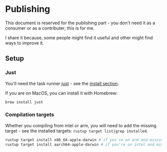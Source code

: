 # Publishing

This document is reserved for the publishing part - you don't need it as a consumer or as a contributer, this is for me.

I share it because, some people might find it useful and other might find ways to improve it.

## Setup

### Just

You'll need the task runner [just](https://github.com/casey/just) - see the [install section](https://github.com/casey/just?tab=readme-ov-file#packages).

If you are on MacOS, you can install it with Homebrew:

```sh
brew install just
```

### Compilation targets

Whether you compiling from intel or arm, you will need to add the missing target - see the installed targets: `rustup target list|grep installed`.

```sh
rustup target install x86_64-apple-darwin # if you're on arm and missing the intel target
rustup target install aarch64-apple-darwin # if you're on intel and missing the arm target
```
